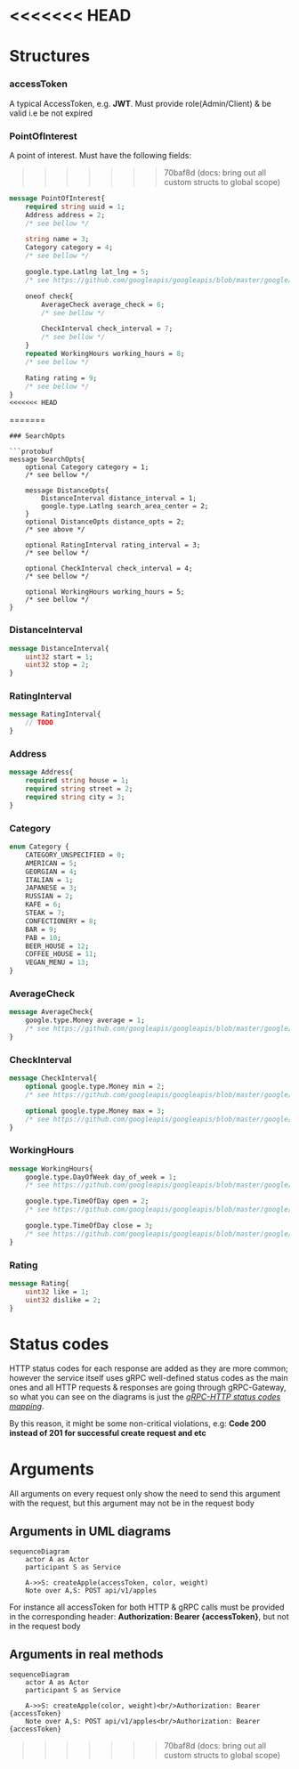 <<<<<<< HEAD
=======
# Structures
### accessToken
A typical AccessToken, e.g. **JWT**.
Must provide role(Admin/Client) & be valid i.e be not expired
### PointOfInterest
A point of interest. Must have the following fields:

>>>>>>> 70baf8d (docs: bring out all custom structs to global scope)
```protobuf
message PointOfInterest{
	required string uuid = 1;
	Address address = 2;
	/* see bellow */

	string name = 3;
	Category category = 4;
	/* see bellow */

	google.type.Latlng lat_lng = 5;
	/* see https://github.com/googleapis/googleapis/blob/master/google/type/latlng.proto */

	oneof check{
		AverageCheck average_check = 6;
		/* see bellow */

		CheckInterval check_interval = 7;
		/* see bellow */
	}
	repeated WorkingHours working_hours = 8;
	/* see bellow */

	Rating rating = 9;
	/* see bellow */
}
<<<<<<< HEAD
```
=======
```
### SearchOpts

```protobuf
message SearchOpts{
	optional Category category = 1;
	/* see bellow */

	message DistanceOpts{
		DistanceInterval distance_interval = 1;
		google.type.Latlng search_area_center = 2;
	}
	optional DistanceOpts distance_opts = 2;
	/* see above */

	optional RatingInterval rating_interval = 3;
	/* see bellow */

	optional CheckInterval check_interval = 4;
	/* see bellow */

	optional WorkingHours working_hours = 5;
	/* see bellow */
}
```

### DistanceInterval

```protobuf
message DistanceInterval{
	uint32 start = 1;
	uint32 stop = 2;
}
```

### RatingInterval

```protobuf
message RatingInterval{
	// TODO
}
```

### Address

```protobuf
message Address{
	required string house = 1;
	required string street = 2;
	required string city = 3;
}
```

### Category

```protobuf
enum Category {
	CATEGORY_UNSPECIFIED = 0;
	AMERICAN = 5;
	GEORGIAN = 4;
	ITALIAN = 1;
	JAPANESE = 3;
	RUSSIAN = 2;
	KAFE = 6;
	STEAK = 7;
	CONFECTIONERY = 8;
	BAR = 9;
	PAB = 10;
	BEER_HOUSE = 12;
	COFFEE_HOUSE = 11;
	VEGAN_MENU = 13;
}
```

### AverageCheck

```protobuf
message AverageCheck{
	google.type.Money average = 1;
	/* see https://github.com/googleapis/googleapis/blob/master/google/type/money.proto */
}
```

### CheckInterval

```protobuf
message CheckInterval{
	optional google.type.Money min = 2;
	/* see https://github.com/googleapis/googleapis/blob/master/google/type/money.proto */

	optional google.type.Money max = 3;
	/* see https://github.com/googleapis/googleapis/blob/master/google/type/money.proto */
}
```

### WorkingHours

```protobuf
message WorkingHours{
	google.type.DayOfWeek day_of_week = 1;
	/* see https://github.com/googleapis/googleapis/blob/master/google/type/dayofweek.proto */

	google.type.TimeOfDay open = 2;
	/* see https://github.com/googleapis/googleapis/blob/master/google/type/timeofday.proto */

	google.type.TimeOfDay close = 3;
	/* see https://github.com/googleapis/googleapis/blob/master/google/type/timeofday.proto */
}
```

### Rating

```protobuf
message Rating{
	uint32 like = 1;
	uint32 dislike = 2;
}
```


# Status codes
HTTP status codes for each response are added as they are more common; however the service itself uses gRPC well-defined status codes as the main ones and all HTTP requests & responses are going through gRPC-Gateway, so what you can see on the diagrams is just the [*gRPC-HTTP status codes mapping*](https://chromium.googlesource.com/external/github.com/grpc/grpc/+/refs/tags/v1.21.4-pre1/doc/statuscodes.md).

By this reason, it might be some non-critical violations, e.g: **Code 200 instead of 201 for successful create request and etc**

# Arguments

All arguments on every request only show the need to send this argument with the request, but this argument may not be in the request body

## Arguments in UML diagrams
```mermaid
sequenceDiagram
	actor A as Actor
	participant S as Service

	A->>S: createApple(accessToken, color, weight)
    Note over A,S: POST api/v1/apples
```

For instance all accessToken for both HTTP & gRPC calls must be provided in the corresponding header:
**Authorization: Bearer {accessToken}**, but not in the request body

## Arguments in real methods
```mermaid
sequenceDiagram
	actor A as Actor
	participant S as Service

	A->>S: createApple(color, weight)<br/>Authorization: Bearer {accessToken}
    Note over A,S: POST api/v1/apples<br/>Authorization: Bearer {accessToken}
```
>>>>>>> 70baf8d (docs: bring out all custom structs to global scope)
